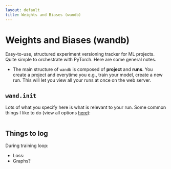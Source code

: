 ```yaml
---
layout: default
title: Weights and Biases (wandb)
---
```


# Weights and Biases (wandb)

Easy-to-use, structured experiment versioning tracker for ML projects. Quite simple to orchestrate with PyTorch. Here are some general notes. 

- The main structure of `wandb` is composed of **project** and **runs**. You create a project and everytime you e.g., train your model, create a new run. This will let you view all your runs at once on the web server. 


## `wand.init` 

Lots of what you specify here is what is relevant to your run. Some common things I like to do (view all options [here](https://docs.wandb.ai/ref/python/init)): 

```python

```

## Things to log 

During training loop: 
- Loss: 
- Graphs? 

